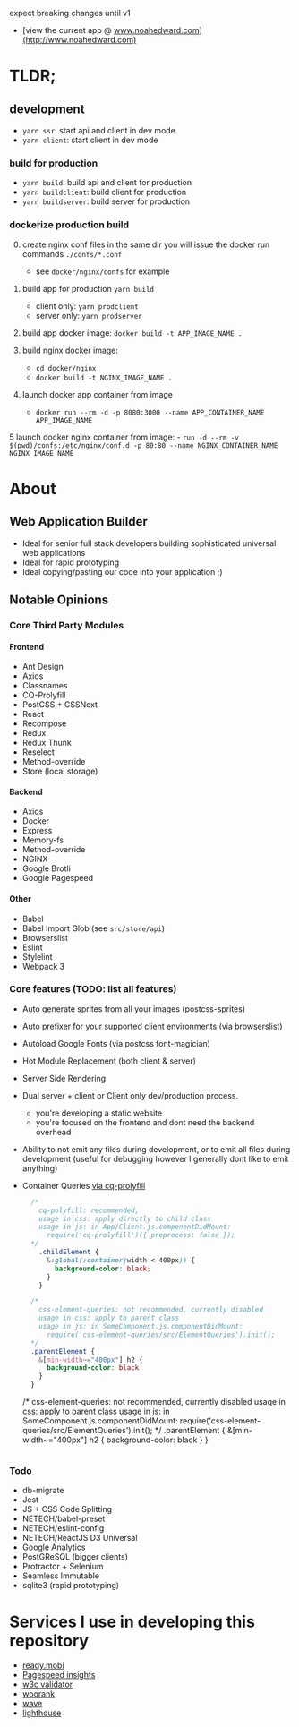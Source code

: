 expect breaking changes until v1

  - [view the current app @ www.noahedward.com](http://www.noahedward.com)

# TLDR;
## development
  - `yarn ssr`: start api and client in dev mode
  - `yarn client`: start client in dev mode

### build for production
  - `yarn build`: build api and client for production
  - `yarn buildclient`: build client for production
  - `yarn buildserver`: build server for production

### dockerize production build
  0. create nginx conf files in the same dir you will issue the docker run commands `./confs/*.conf`
      - see `docker/nginx/confs` for example

  1. build app for production `yarn build`
      - client only: `yarn prodclient`
      - server only: `yarn prodserver`

  2. build app docker image: `docker build -t APP_IMAGE_NAME .`

  3. build nginx docker image:
      - `cd docker/nginx`
      - `docker build -t NGINX_IMAGE_NAME .`

  4. launch docker app container from image
      - `docker run --rm -d -p 8080:3000 --name APP_CONTAINER_NAME APP_IMAGE_NAME`

  5 launch docker nginx container from image:
      - `run -d --rm -v $(pwd)/confs:/etc/nginx/conf.d -p 80:80 --name NGINX_CONTAINER_NAME NGINX_IMAGE_NAME` 


# About
## Web Application Builder

  - Ideal for senior full stack developers building sophisticated universal web applications
  - Ideal for rapid prototyping
  - Ideal copying/pasting our code into your application ;)

## Notable Opinions
### Core Third Party Modules

#### Frontend
  - Ant Design
  - Axios
  - Classnames
  - CQ-Prolyfill
  - PostCSS + CSSNext
  - React
  - Recompose
  - Redux
  - Redux Thunk
  - Reselect
  - Method-override
  - Store (local storage)

#### Backend
  - Axios
  - Docker
  - Express
  - Memory-fs
  - Method-override
  - NGINX
  - Google Brotli
  - Google Pagespeed

#### Other
  - Babel
  - Babel Import Glob (see `src/store/api`)
  - Browserslist
  - Eslint
  - Stylelint
  - Webpack 3

### Core features (TODO: list all features)

  - Auto generate sprites from all your images (postcss-sprites)
  - Auto prefixer for your supported client environments (via browserslist)
  - Autoload Google Fonts (via postcss font-magician)
  - Hot Module Replacement (both client & server)
  - Server Side Rendering
  - Dual server + client or Client only dev/production process.
    - you're developing a static website
    - you're focused on the frontend and dont need the backend overhead
  - Ability to not emit any files during development, or to emit all files during development (useful for debugging however I generally dont like to emit anything)
  - Container Queries [via cq-prolyfill](https://github.com/ausi/cq-prolyfill/blob/master/docs/usage.md#colors)
    ```css
      /*
        cq-polyfill: recommended,
        usage in css: apply directly to child class
        usage in js: in App/Client.js.componentDidMount:
          require('cq-prolyfill')({ preprocess: false });
      */
        .childElement {
          &:global(:container(width < 400px)) {
            background-color: black;
          }
        }

      /*
        css-element-queries: not recommended, currently disabled
        usage in css: apply to parent class
        usage in js: in SomeComponent.js.componentDidMount:
          require('css-element-queries/src/ElementQueries').init();
      */
      .parentElement {
        &[min-width~="400px"] h2 {
          background-color: black
        }
      }
      ```

      /*
        css-element-queries: not recommended, currently disabled
        usage in css: apply to parent class
        usage in js: in SomeComponent.js.componentDidMount:
          require('css-element-queries/src/ElementQueries').init();
      */
      .parentElement {
        &[min-width~="400px"] h2 {
          background-color: black
        }
      }
      ```

### Todo

  - db-migrate
  - Jest
  - JS + CSS Code Splitting
  - NETECH/babel-preset
  - NETECH/eslint-config
  - NETECH/ReactJS D3 Universal
  - Google Analytics
  - PostGReSQL (bigger clients)
  - Protractor + Selenium
  - Seamless Immutable
  - sqlite3 (rapid prototyping)

# Services I use in developing this repository

  - [ready.mobi](https://ready.mobi/)
  - [Pagespeed insights](https://developers.google.com/speed/pagespeed/)
  - [w3c validator](https://validator.w3.org/)
  - [woorank](https://www.woorank.com/)
  - [wave](http://wave.webaim.org/)
  - [lighthouse](https://developers.google.com/web/tools/lighthouse/)
